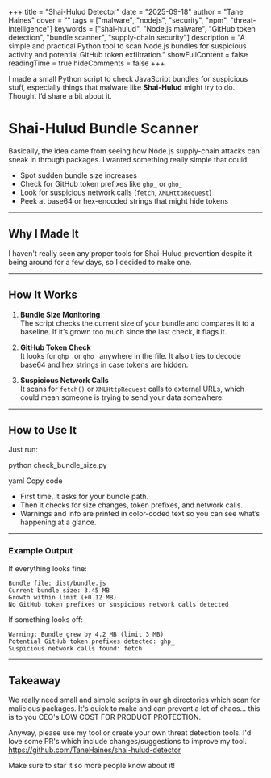 +++
title = "Shai-Hulud Detector"
date = "2025-09-18"
author = "Tane Haines"
cover = ""
tags = ["malware", "nodejs", "security", "npm", "threat-intelligence"]
keywords = ["shai-hulud", "Node.js malware", "GitHub token detection", "bundle scanner", "supply-chain security"]
description = "A simple and practical Python tool to scan Node.js bundles for suspicious activity and potential GitHub token exfiltration."
showFullContent = false
readingTime = true
hideComments = false
+++

I made a small Python script to check JavaScript bundles for suspicious stuff, especially things that malware like **Shai-Hulud** might try to do. Thought I’d share a bit about it.

<!--more-->

# Shai-Hulud Bundle Scanner

Basically, the idea came from seeing how Node.js supply-chain attacks can sneak in through packages. I wanted something really simple that could:

- Spot sudden bundle size increases  
- Check for GitHub token prefixes like `ghp_` or `gho_`  
- Look for suspicious network calls (`fetch`, `XMLHttpRequest`)  
- Peek at base64 or hex-encoded strings that might hide tokens  

---

## Why I Made It

I haven't really seen any proper tools for Shai-Hulud prevention despite it being around for a few days, so I decided to make one.

---

## How It Works

1. **Bundle Size Monitoring**  
   The script checks the current size of your bundle and compares it to a baseline. If it’s grown too much since the last check, it flags it.  

2. **GitHub Token Check**  
   It looks for `ghp_` or `gho_` anywhere in the file. It also tries to decode base64 and hex strings in case tokens are hidden.  

3. **Suspicious Network Calls**  
   It scans for `fetch()` or `XMLHttpRequest` calls to external URLs, which could mean someone is trying to send your data somewhere.  

---

## How to Use It

Just run:

python check_bundle_size.py

yaml
Copy code

- First time, it asks for your bundle path.  
- Then it checks for size changes, token prefixes, and network calls.  
- Warnings and info are printed in color-coded text so you can see what’s happening at a glance.  

---

### Example Output

If everything looks fine:

```
Bundle file: dist/bundle.js
Current bundle size: 3.45 MB
Growth within limit (+0.12 MB)
No GitHub token prefixes or suspicious network calls detected
```

If something looks off:

```
Warning: Bundle grew by 4.2 MB (limit 3 MB)
Potential GitHub token prefixes detected: ghp_
Suspicious network calls found: fetch
```

---

## Takeaway

We really need small and simple scripts in our gh directories which scan for malicious packages. It's quick to make and can prevent a lot of chaos... this is to you CEO's LOW COST FOR PRODUCT PROTECTION.

Anyway, please use my tool or create your own threat detection tools. I'd love some PR's which include changes/suggestions to improve my tool. 
https://github.com/TaneHaines/shai-hulud-detector

Make sure to star it so more people know about it!

